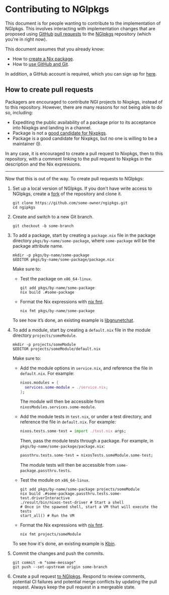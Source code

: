 # Contributing to NGIpkgs

This document is for people wanting to contribute to the implementation of NGIpkgs.
This involves interacting with implementation changes that are proposed using [GitHub](https://github.com/) [pull requests](https://docs.github.com/pull-requests) to the [NGIpkgs](https://github.com/ngi-nix/ngipkgs/) repository (which you're in right now).

This document assumes that you already know:

- How to [create a Nix package](https://nix.dev/tutorials/packaging-existing-software#).
- How to [use GitHub and Git](https://docs.github.com/en/get-started/quickstart/hello-world).

In addition, a GitHub account is required, which you can sign up for [here](https://github.com/signup).

## How to create pull requests

Packagers are encouraged to contribute NGI projects to Nixpkgs, instead of to this repository.
However, there are many reasons for not being able to do so, including:

- Expediting the public availability of a package prior to its acceptance into Nixpkgs and landing in a channel.
- Package is not a [good candidate for Nixpkgs](https://github.com/NixOS/nixpkgs/blob/master/pkgs/README.md#quick-start-to-adding-a-package).
- Package is a good candidate for Nixpkgs, but no one is willing to be a maintainer :cry:.

In any case, it is encouraged to create a pull request to Nixpkgs, then to this repository, with a comment linking to the pull request to Nixpkgs in the description and the Nix expressions.

---

Now that this is out of the way.
To create pull requests to NGIpkgs:

1. Set up a local version of NGIpkgs.
   If you don't have write access to NGIpkgs, create a [fork](https://github.com/ngi-nix/ngipkgs/fork) of the repository and clone it.

   ```ShellSession
   git clone https://github.com/some-owner/ngipkgs.git
   cd ngipkgs
   ```

1. Create and switch to a new Git branch.

   ```ShellSession
   git checkout -b some-branch
   ```

1. To add a package, start by creating a `package.nix` file in the package directory `pkgs/by-name/some-package`, where `some-package` will be the package attribute name.

   ```ShellSession
   mkdir -p pkgs/by-name/some-package
   $EDITOR pkgs/by-name/some-package/package.nix
   ```

   Make sure to:

   - Test the package on `x86_64-linux`.

     ```ShellSession
     git add pkgs/by-name/some-package
     nix build .#some-package
     ```

   - Format the Nix expressions with [nix fmt](https://nixos.org/manual/nix/stable/command-ref/new-cli/nix3-fmt.html).

     ```ShellSession
     nix fmt pkgs/by-name/some-package
     ```

   To see how it’s done, an existing example is [libgnunetchat](https://github.com/ngi-nix/ngipkgs/blob/main/pkgs/by-name/libgnunetchat/package.nix).

1. To add a module, start by creating a `default.nix` file in the module directory `projects/someModule`.

   ```shellSession
   mkdir -p projects/someModule
   $EDITOR projects/someModule/default.nix
   ```

   Make sure to:

   - Add the module options in `service.nix`, and reference the file in `default.nix`.
     For example:

     ```nix
     nixos.modules = {
       services.some-module = ./service.nix;
     };
     ```

     The module will then be accessible from `nixosModules.services.some-module`.

   - Add the module tests in `test.nix`, or under a test directory, and reference the file in `default.nix`.
     For example:

     ```nix
     nixos.tests.some-test = import ./test.nix args;
     ```

     Then, pass the module tests through a package.
     For example, in `pkgs/by-name/some-package/package.nix`:

     ```nix
     passthru.tests.some-test = nixosTests.someModule.some-test;
     ```

     The module tests will then be accessible from `some-package.passthru.tests`.

   - Test the module on `x86_64-linux`.

     ```shellSession
     git add pkgs/by-name/some-package projects/someModule
     nix build .#some-package.passthru.tests.some-test.driverInteractive
     ./result/bin/nixos-test-driver # Start a shell
     # Once in the spawned shell, start a VM that will execute the tests
     start_all() # Run the VM
     ```

   - Format the Nix expressions with [nix fmt](https://nixos.org/manual/nix/stable/command-ref/new-cli/nix3-fmt.html).

     ```ShellSession
     nix fmt projects/someModule
     ```

   To see how it's done, an existing example is [Kbin](https://github.com/ngi-nix/ngipkgs/tree/main/projects/Kbin).

1. Commit the changes and push the commits.

   ```ShellSession
   git commit -m "some-message"
   git push --set-upstream origin some-branch
   ```

1. Create a pull request [to NGIpkgs](https://github.com/ngi-nix/ngipkgs/pulls).
   Respond to review comments, potential CI failures and potential merge conflicts by updating the pull request.
   Always keep the pull request in a mergeable state.

<!-- TODO: Add details about how to do more production-like deployments that require non-default config options. -->

<!-- TODO: How to import all of NGIpkgs as an input to an existing NixOS configuration, in order to deploy a service alongside other services on the same virtual or physical machine. -->
